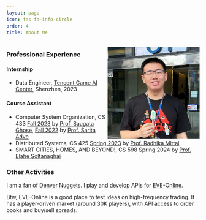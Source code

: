 ```yaml
---
layout: page
icon: fas fa-info-circle
order: 4
title: About Me
---
```



<p class="full-width no-margin"><img src="/assets/img/hanbo.png" alt="HB" style="width:15rem;height:15rem;" align="right"/></p>

### **Professional Experience**

#### **Internship**
* Data Engineer, [Tencent Game AI Center](https://intl.gcloud.tencent.com/), Shenzhen, 2023

#### **Course Assistant**
* Computer System Organization, CS 433 [Fall 2023](https://courses.grainger.illinois.edu/CS433/fa2023/) by [Prof. Saugata Ghose](https://ghose.web.illinois.edu/), [Fall 2022](https://courses.grainger.illinois.edu/cs433/fa2022/) by [Prof. Sarita Adve](https://sadve.cs.illinois.edu/)
* Distributed Systems, CS 425 [Spring 2023](https://courses.grainger.illinois.edu/ece428/sp2023/) by [Prof. Radhika Mittal](https://radhikam.web.illinois.edu/)
* SMART CITIES, HOMES, AND BEYOND!, CS 598 Spring 2024 by [Prof. Elahe Soltanaghai](https://elahe.web.illinois.edu/)


### Other Activities

I am a fan of <i class='fas fa-basketball-ball' style='font-size;color:brown'></i> [Denver Nuggets](https://twitter.com/nuggets?). I play and develop APIs for <i class="fas fa-dice"></i> [EVE-Online](https://www.eveonline.com/).

Btw, EVE-Online is a good place to test ideas on high-frequency trading. It has a player-driven market (around 30K players), with API access to order books and buy/sell spreads.
